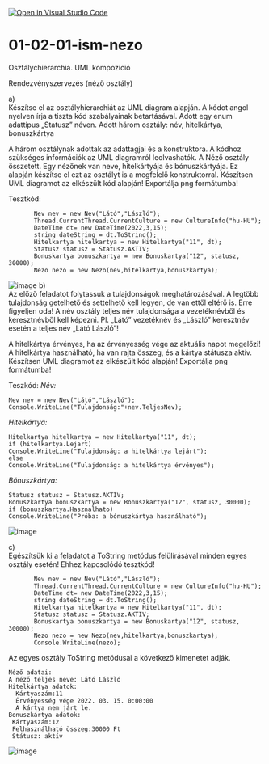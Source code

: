 [![Open in Visual Studio Code](https://classroom.github.com/assets/open-in-vscode-f059dc9a6f8d3a56e377f745f24479a46679e63a5d9fe6f495e02850cd0d8118.svg)](https://classroom.github.com/online_ide?assignment_repo_id=456734&assignment_repo_type=GroupAssignmentRepo)
# 01-02-01-ism-nezo
Osztálychierarchia. UML kompozició

Rendezvényszervezés (néző osztály)

a)  
Készítse el az osztályhierarchiát az UML diagram alapján. A kódot angol nyelven írja a tiszta kód szabályainak betartásával. Adott egy enum adattípus „Statusz” néven. Adott három osztály: név, hitelkártya, bonuszkártya

A három osztálynak adottak az adattagjai és a konstruktora. A kódhoz szükséges információk az UML diagramról leolvashatók.
A Néző osztály összetett. Egy nézőnek van neve, hitelkártyája és bónuszkártyája. Ez alapján készítse el ezt az osztályt is a megfelelő konstruktorral.
Készítsen UML diagramot az elkészült kód alapján! Exportálja png formátumba!

Tesztkód:  
```
       Nev nev = new Nev("Látó","László");  
       Thread.CurrentThread.CurrentCulture = new CultureInfo("hu-HU");  
       DateTime dt= new DateTime(2022,3,15);  
       string dateString = dt.ToString();  
       Hitelkartya hitelkartya = new Hitelkartya("11", dt);  
       Statusz statusz = Statusz.AKTIV;  
       Bonuskartya bonuszkartya = new Bonuskartya("12", statusz, 30000);
       Nezo nezo = new Nezo(nev,hitelkartya,bonuszkartya);
```
![image](https://user-images.githubusercontent.com/6060514/133219905-0fcaee34-15ed-48ac-88d7-8e2a665438a1.png)
b)  
Az előző feladatot folytassuk a tulajdonságok meghatározásával. A legtöbb tulajdonság getelhető és settelhető kell legyen, de van ettől eltérő is. Erre figyeljen oda!
A név osztály teljes név tulajdonsága a vezetéknévből és keresztnévből kell képezni. Pl. „Látó” vezetéknév és „László” keresztnév esetén a teljes név „Látó László”!

A hitelkártya érvényes, ha az érvényesség vége az aktuális napot megelőzi!
A hitelkártya használható, ha van rajta összeg, és a kártya státusza aktív.
Készítsen UML diagramot az elkészült kód alapján! Exportálja png formátumba!

Teszkód:
*Név:*
```
Nev nev = new Nev("Látó","László");
Console.WriteLine("Tulajdonság:"+nev.TeljesNev);
```
*Hitelkártya:*
```
Hitelkartya hitelkartya = new Hitelkartya("11", dt);
if (hitelkartya.Lejart)
Console.WriteLine("Tulajdonság: a hitelkártya lejárt");
else
Console.WriteLine("Tulajdonság: a hitelkártya érvényes");
```
*Bónuszkártya:*
```
Statusz statusz = Statusz.AKTIV;
Bonuszkartya bonuszkartya = new Bonuszkartya("12", statusz, 30000);
if (bonuszkartya.Hasznalhato)
Console.WriteLine("Próba: a bónuszkártya használható");
```
![image](https://user-images.githubusercontent.com/6060514/133219469-7bb3ddfb-f880-492c-bb00-a6ea529a2e16.png)

c)  
Egészítsük ki a feladatot a ToString metódus felülírásával minden egyes osztály esetén!
Ehhez kapcsolódó tesztkód!
```
       Nev nev = new Nev("Látó","László");
       Thread.CurrentThread.CurrentCulture = new CultureInfo("hu-HU");
       DateTime dt= new DateTime(2022,3,15);
       string dateString = dt.ToString();
       Hitelkartya hitelkartya = new Hitelkartya("11", dt);
       Statusz statusz = Statusz.AKTIV;
       Bonuskartya bonuszkartya = new Bonuskartya("12", statusz, 30000);
       Nezo nezo = new Nezo(nev,hitelkartya,bonuszkartya);
       Console.WriteLine(nezo);
```
Az  egyes osztály ToString metódusai a következő kimenetet adják.
```
Néző adatai:
A néző teljes neve: Látó László
Hitelkártya adatok:
  Kártyaszám:11
  Érvényesség vége 2022. 03. 15. 0:00:00
  A kártya nem járt le.
Bonuszkártya adatok:
 Kártyaszám:12
 Felhasználható összeg:30000 Ft
 Státusz: aktív
```
![image](https://user-images.githubusercontent.com/6060514/133220037-ce430c2d-58fb-4aac-a726-b2ae4e6ca376.png)

